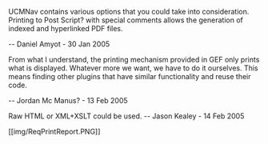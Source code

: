 UCMNav contains various options that you could take into consideration. Printing to Post Script? with special comments allows the generation of indexed and hyperlinked PDF files.

-- Daniel Amyot - 30 Jan 2005

From what I understand, the printing mechanism provided in GEF only prints what is displayed. Whatever more we want, we have to do it ourselves. This means finding other plugins that have similar functionality and reuse their code.

-- Jordan Mc Manus? - 13 Feb 2005

Raw HTML or XML+XSLT could be used. -- Jason Kealey - 14 Feb 2005 

[[img/ReqPrintReport.PNG]]